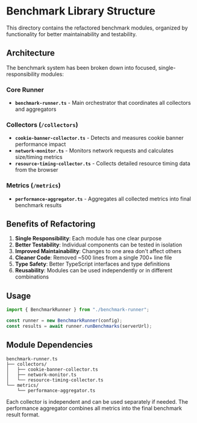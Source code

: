 # Benchmark Library Structure

This directory contains the refactored benchmark modules, organized by functionality for better maintainability and testability.

## Architecture

The benchmark system has been broken down into focused, single-responsibility modules:

### Core Runner

- **`benchmark-runner.ts`** - Main orchestrator that coordinates all collectors and aggregators

### Collectors (`/collectors`)

- **`cookie-banner-collector.ts`** - Detects and measures cookie banner performance impact
- **`network-monitor.ts`** - Monitors network requests and calculates size/timing metrics
- **`resource-timing-collector.ts`** - Collects detailed resource timing data from the browser

### Metrics (`/metrics`)

- **`performance-aggregator.ts`** - Aggregates all collected metrics into final benchmark results

## Benefits of Refactoring

1. **Single Responsibility**: Each module has one clear purpose
2. **Better Testability**: Individual components can be tested in isolation
3. **Improved Maintainability**: Changes to one area don't affect others
4. **Cleaner Code**: Removed ~500 lines from a single 700+ line file
5. **Type Safety**: Better TypeScript interfaces and type definitions
6. **Reusability**: Modules can be used independently or in different combinations

## Usage

```typescript
import { BenchmarkRunner } from "./benchmark-runner";

const runner = new BenchmarkRunner(config);
const results = await runner.runBenchmarks(serverUrl);
```

## Module Dependencies

```
benchmark-runner.ts
├── collectors/
│   ├── cookie-banner-collector.ts
│   ├── network-monitor.ts
│   └── resource-timing-collector.ts
└── metrics/
    └── performance-aggregator.ts
```

Each collector is independent and can be used separately if needed. The performance aggregator combines all metrics into the final benchmark result format.
